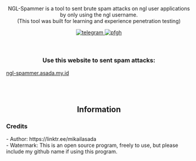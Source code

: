 <div align="center">
	<p>
		NGL-Spammer is a tool to sent brute spam attacks on ngl user applications by only using the ngl username.<br>
		(This tool was built for learning and experience penetration testing)
	</p>
	<a href="https://t.me/ItsMeAsada">
        	<img src="https://img.shields.io/badge/Chat-Telegram-blue" alt="telegram">
    	</a>
	<a href="https://github.com/Asadaaaaa">
        	<img src="https://img.shields.io/badge/Profile-Github-lightgrey" alt="pfgh">
	</a>
</div>
    <br><br>
    <h3 align="center">Use this website to sent spam attacks:</h3>
    <a href="https://ngl-spammer.asada.my.id/" align="center">ngl-spammer.asada.my.id</a>

<br><br>

<div align="center">
	<h2>Information</h2>
</div>

<h3>Credits</h3>
- Author: https://linktr.ee/mikailasada<br>
- Watermark: This is an open source program, freely to use, but please include my github name if using this program.
